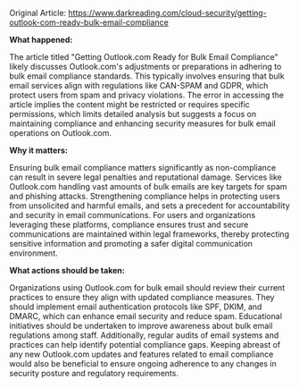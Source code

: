 Original Article: https://www.darkreading.com/cloud-security/getting-outlook-com-ready-bulk-email-compliance

**What happened:**

The article titled "Getting Outlook.com Ready for Bulk Email Compliance" likely discusses Outlook.com's adjustments or preparations in adhering to bulk email compliance standards. This typically involves ensuring that bulk email services align with regulations like CAN-SPAM and GDPR, which protect users from spam and privacy violations. The error in accessing the article implies the content might be restricted or requires specific permissions, which limits detailed analysis but suggests a focus on maintaining compliance and enhancing security measures for bulk email operations on Outlook.com.

**Why it matters:**

Ensuring bulk email compliance matters significantly as non-compliance can result in severe legal penalties and reputational damage. Services like Outlook.com handling vast amounts of bulk emails are key targets for spam and phishing attacks. Strengthening compliance helps in protecting users from unsolicited and harmful emails, and sets a precedent for accountability and security in email communications. For users and organizations leveraging these platforms, compliance ensures trust and secure communications are maintained within legal frameworks, thereby protecting sensitive information and promoting a safer digital communication environment.

**What actions should be taken:**

Organizations using Outlook.com for bulk email should review their current practices to ensure they align with updated compliance measures. They should implement email authentication protocols like SPF, DKIM, and DMARC, which can enhance email security and reduce spam. Educational initiatives should be undertaken to improve awareness about bulk email regulations among staff. Additionally, regular audits of email systems and practices can help identify potential compliance gaps. Keeping abreast of any new Outlook.com updates and features related to email compliance would also be beneficial to ensure ongoing adherence to any changes in security posture and regulatory requirements.